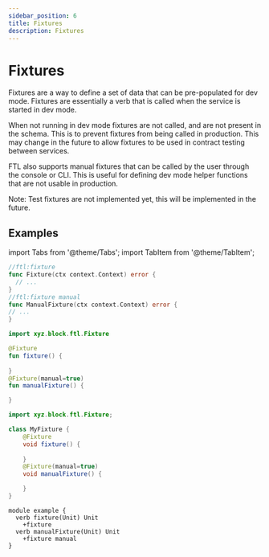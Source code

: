 ```yaml
---
sidebar_position: 6
title: Fixtures
description: Fixtures
---
```


# Fixtures

Fixtures are a way to define a set of data that can be pre-populated for dev mode. Fixtures are essentially a verb that is called when the service is started in dev mode.

When not running in dev mode fixtures are not called, and are not present in the schema. This is to prevent fixtures from being called in production. This may change in the future
to allow fixtures to be used in contract testing between services.

FTL also supports manual fixtures that can be called by the user through the console or CLI. This is useful for defining dev mode helper functions that are not usable in production.

Note: Test fixtures are not implemented yet, this will be implemented in the future.

## Examples

import Tabs from '@theme/Tabs';
import TabItem from '@theme/TabItem';

<Tabs groupId="languages">
  <TabItem value="go" label="Go" default>

```go
//ftl:fixture
func Fixture(ctx context.Context) error {
  // ...
}
//ftl:fixture manual
func ManualFixture(ctx context.Context) error {
// ...
}
```

  </TabItem>
  <TabItem value="kotlin" label="Kotlin">

```kotlin
import xyz.block.ftl.Fixture

@Fixture
fun fixture() {
    
}
@Fixture(manual=true)
fun manualFixture() {

}
```

  </TabItem>
  <TabItem value="java" label="Java">

```java
import xyz.block.ftl.Fixture;

class MyFixture {
    @Fixture
    void fixture() {
        
    }
    @Fixture(manual=true)
    void manualFixture() {

    }
}
```

  </TabItem>
  <TabItem value="schema" label="Schema">

```schema
module example {
  verb fixture(Unit) Unit
    +fixture
  verb manualFixture(Unit) Unit
    +fixture manual
}
```

  </TabItem>
</Tabs>
